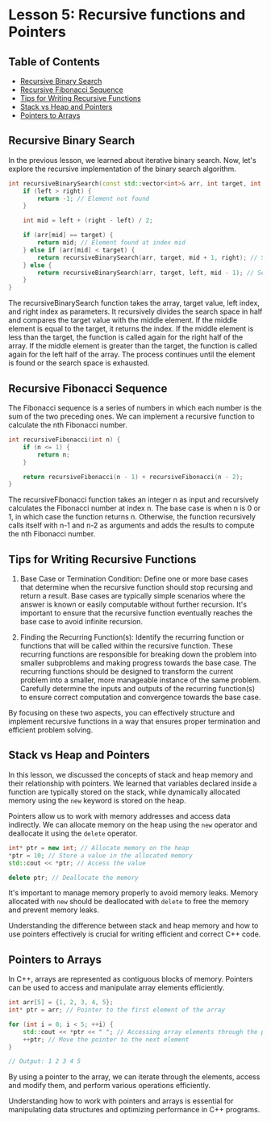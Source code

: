 # Lesson 5: Recursive functions and Pointers

## Table of Contents
- [Recursive Binary Search](#recursive-binary-search)
- [Recursive Fibonacci Sequence](#recursive-fibonacci-sequence)
- [Tips for Writing Recursive Functions](#tips-for-writing-recursive-functions)
- [Stack vs Heap and Pointers](#stack-vs-heap-and-pointers)
- [Pointers to Arrays](#pointers-to-arrays)


## Recursive Binary Search

In the previous lesson, we learned about iterative binary search. Now, let's explore the recursive implementation of the binary search algorithm.

``` cpp
int recursiveBinarySearch(const std::vector<int>& arr, int target, int left, int right) {
    if (left > right) {
        return -1; // Element not found
    }

    int mid = left + (right - left) / 2;

    if (arr[mid] == target) {
        return mid; // Element found at index mid
    } else if (arr[mid] < target) {
        return recursiveBinarySearch(arr, target, mid + 1, right); // Search in the right half
    } else {
        return recursiveBinarySearch(arr, target, left, mid - 1); // Search in the left half
    }
}
```
The recursiveBinarySearch function takes the array, target value, left index, and right index as parameters. It recursively divides the search space in half and compares the target value with the middle element. If the middle element is equal to the target, it returns the index. If the middle element is less than the target, the function is called again for the right half of the array. If the middle element is greater than the target, the function is called again for the left half of the array. The process continues until the element is found or the search space is exhausted.

## Recursive Fibonacci Sequence
The Fibonacci sequence is a series of numbers in which each number is the sum of the two preceding ones. We can implement a recursive function to calculate the nth Fibonacci number.

```cpp
int recursiveFibonacci(int n) {
    if (n <= 1) {
        return n;
    }

    return recursiveFibonacci(n - 1) + recursiveFibonacci(n - 2);
}
```
The recursiveFibonacci function takes an integer n as input and recursively calculates the Fibonacci number at index n. The base case is when n is 0 or 1, in which case the function returns n. Otherwise, the function recursively calls itself with n-1 and n-2 as arguments and adds the results to compute the nth Fibonacci number.

## Tips for Writing Recursive Functions

1. Base Case or Termination Condition: Define one or more base cases that determine when the recursive function should stop recursing and return a result. Base cases are typically simple scenarios where the answer is known or easily computable without further recursion. It's important to ensure that the recursive function eventually reaches the base case to avoid infinite recursion.

2. Finding the Recurring Function(s): Identify the recurring function or functions that will be called within the recursive function. These recurring functions are responsible for breaking down the problem into smaller subproblems and making progress towards the base case. The recurring functions should be designed to transform the current problem into a smaller, more manageable instance of the same problem. Carefully determine the inputs and outputs of the recurring function(s) to ensure correct computation and convergence towards the base case.

By focusing on these two aspects, you can effectively structure and implement recursive functions in a way that ensures proper termination and efficient problem solving.

## Stack vs Heap and Pointers

In this lesson, we discussed the concepts of stack and heap memory and their relationship with pointers. We learned that variables declared inside a function are typically stored on the stack, while dynamically allocated memory using the `new` keyword is stored on the heap.

Pointers allow us to work with memory addresses and access data indirectly. We can allocate memory on the heap using the `new` operator and deallocate it using the `delete` operator.

```cpp 
int* ptr = new int; // Allocate memory on the heap
*ptr = 10; // Store a value in the allocated memory
std::cout << *ptr; // Access the value

delete ptr; // Deallocate the memory
```
It's important to manage memory properly to avoid memory leaks. Memory allocated with `new` should be deallocated with `delete` to free the memory and prevent memory leaks.

Understanding the difference between stack and heap memory and how to use pointers effectively is crucial for writing efficient and correct C++ code.

## Pointers to Arrays

In C++, arrays are represented as contiguous blocks of memory. Pointers can be used to access and manipulate array elements efficiently.

```cpp 
int arr[5] = {1, 2, 3, 4, 5};
int* ptr = arr; // Pointer to the first element of the array

for (int i = 0; i < 5; ++i) {
    std::cout << *ptr << " "; // Accessing array elements through the pointer
    ++ptr; // Move the pointer to the next element
}

// Output: 1 2 3 4 5
```

By using a pointer to the array, we can iterate through the elements, access and modify them, and perform various operations efficiently.

Understanding how to work with pointers and arrays is essential for manipulating data structures and optimizing performance in C++ programs.

